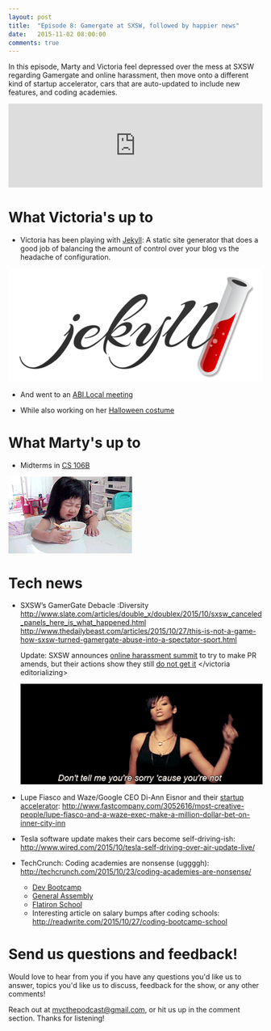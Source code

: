 ```yaml
---
layout: post
title:  "Episode 8: Gamergate at SXSW, followed by happier news"
date:   2015-11-02 08:00:00
comments: true
---
```


In this episode, Marty and Victoria feel depressed over the mess at SXSW regarding Gamergate and online harassment, then move onto a different kind of startup accelerator, cars that are auto-updated to include new features, and coding academies.

<iframe width="100%" height="166" scrolling="no" frameborder="no" src="https://w.soundcloud.com/player/?url=https%3A//api.soundcloud.com/tracks/231191838&amp;color=ff5500&amp;auto_play=false&amp;hide_related=false&amp;show_comments=true&amp;show_user=true&amp;show_reposts=false"></iframe>

# What Victoria's up to

- Victoria has been playing with [Jekyll](https://jekyllrb.com/): A static site generator that does a good job of balancing the amount of control over your blog vs the headache of configuration.

![Jekyll logo](/assets/jekyll.png)

- And went to an [ABI.Local meeting](http://local.anitaborg.org/)

- While also working on her [Halloween costume](https://instagram.com/p/9dwToDQ_8d/)

# What Marty's up to

- Midterms in [CS 106B](http://web.stanford.edu/class/cs106b/)

![midterms](/assets/cryingwhileeating.gif)

# Tech news

- SXSW’s GamerGate Debacle :Diversity <http://www.slate.com/articles/double_x/doublex/2015/10/sxsw_canceled_panels_here_is_what_happened.html> <http://www.thedailybeast.com/articles/2015/10/27/this-is-not-a-game-how-sxsw-turned-gamergate-abuse-into-a-spectator-sport.html>

  Update: SXSW announces [online harassment summit](http://www.sxsw.com/news/2015/sxsw-announces-march-12-online-harassment-summit) to try to make PR amends, but their actions show they still [do not get it](http://recode.net/2015/10/30/sxsw-bungles-announcement-of-online-harassment-summit-and-panelists-are-pulling-out/)  &lt;/victoria editorializing&gt;

  ![not sorry](/assets/rihanna-not-sorry.gif)

-  Lupe Fiasco and Waze/Google CEO Di-Ann Eisnor and their [startup accelerator](http://www.start.fund/): <http://www.fastcompany.com/3052616/most-creative-people/lupe-fiasco-and-a-waze-exec-make-a-million-dollar-bet-on-inner-city-inn> 

- Tesla software update makes their cars become self-driving-ish: <http://www.wired.com/2015/10/tesla-self-driving-over-air-update-live/>

- TechCrunch: Coding academies are nonsense (uggggh): <http://techcrunch.com/2015/10/23/coding-academies-are-nonsense/>
  - [Dev Bootcamp](http://devbootcamp.com/)
  - [General Assembly](https://generalassemb.ly)
  - [Flatiron School](http://flatironschool.com/)
  - Interesting article on salary bumps after coding schools: <http://readwrite.com/2015/10/27/coding-bootcamp-school>

# Send us questions and feedback!

Would love to hear from you if you have any questions you'd like us to answer, topics you'd like us to discuss, feedback for the show, or any other comments! 

Reach out at <mvcthepodcast@gmail.com>, or hit us up in the comment section. Thanks for listening!
